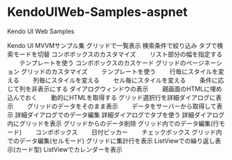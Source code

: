 # KendoUIWeb-Samples-aspnet
Kendo UI Web Samples 


Kendo UI MVVMサンプル集
グリッドで一覧表示
検索条件で絞り込み
タブで検索モードを切替
コンボボックスのカスタマイズ
　　リスト部分の幅を指定する
　　テンプレートを使う
コンボボックスのカスケード
グリッドのページネーション
グリッドのカスタマイズ
　　テンプレートを使う
　　行毎にスタイルを変える
　　列毎にスタイルを変える
　　セル毎にスタイルを変える
　　条件に応じて列を非表示にする
ダイアログウィンドウの表示
　　親画面のHTMLに埋め込んでおく
　　動的にHTMLを取得する
グリッド選択行を詳細ダイアログに表示
　　グリッドのデータをそのまま表示
　　データをサーバーから取得して表示
詳細ダイアログでのデータ編集
詳細ダイアログでタブを使う
詳細ダイアログ内にグリッドを表示
グリッドからのデータ削除
グリッド内でのデータ編集(行モード)
　　コンボボックス
　　日付ピッカー
　　チェックボックス
グリッド内でのデータ編集(セルモード)
グリッドに集計行を表示
ListViewでの繰り返し表示(カード型)
ListViewでカレンダーを表示